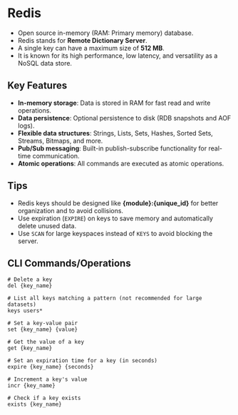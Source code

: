 # Redis
- Open source in-memory (RAM: Primary memory) database.
- Redis stands for **Remote Dictionary Server**.
- A single key can have a maximum size of **512 MB**.
- It is known for its high performance, low latency, and versatility as a NoSQL data store.

## Key Features
- **In-memory storage**: Data is stored in RAM for fast read and write operations.
- **Data persistence**: Optional persistence to disk (RDB snapshots and AOF logs).
- **Flexible data structures**: Strings, Lists, Sets, Hashes, Sorted Sets, Streams, Bitmaps, and more.
- **Pub/Sub messaging**: Built-in publish-subscribe functionality for real-time communication.
- **Atomic operations**: All commands are executed as atomic operations.

## Tips
- Redis keys should be designed like **{module}:{unique_id}** for better organization and to avoid collisions.
- Use expiration (`EXPIRE`) on keys to save memory and automatically delete unused data.
- Use `SCAN` for large keyspaces instead of `KEYS` to avoid blocking the server.

## CLI Commands/Operations
```shell
# Delete a key
del {key_name}

# List all keys matching a pattern (not recommended for large datasets)
keys users*

# Set a key-value pair
set {key_name} {value}

# Get the value of a key
get {key_name}

# Set an expiration time for a key (in seconds)
expire {key_name} {seconds}

# Increment a key's value
incr {key_name}

# Check if a key exists
exists {key_name}
```

